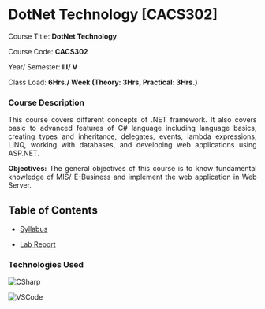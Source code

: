 # DotNet Technology [CACS302]

Course Title: **DotNet Technology**

Course Code: **CACS302**

Year/ Semester: **III/ V**

Class Load: **6Hrs./ Week (Theory: 3Hrs, Practical: 3Hrs.)**

### Course Description

<p align="justify">This course covers different concepts of .NET framework. It also covers basic to advanced features of C# language including language basics, creating types and inheritance, delegates, events, lambda expressions, LINQ, working with databases, and developing web applications using ASP.NET.</p>

<p align="justify"><b>Objectives:</b> The general objectives of this course is to know fundamental knowledge of MIS/ E-Business and implement the web application in Web Server.</p>

## Table of Contents

- [Syllabus](./syllabus.md)

- [Lab Report](./Lab/README.md)

### Technologies Used

![CSharp](https://img.shields.io/badge/CSharp-FF0000?style=for-the-badge&logo=csharp&logoColor=fff)

![VSCode](https://img.shields.io/badge/VSCode-FF7F00?style=for-the-badge&logo=visual-studio-code)